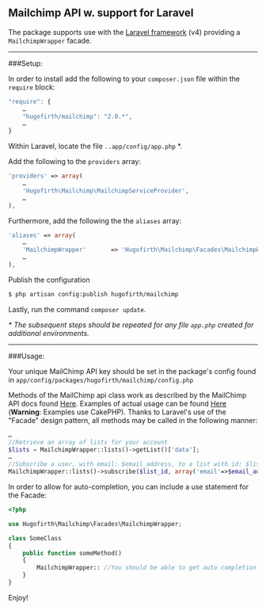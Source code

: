 Mailchimp API w. support for Laravel
---

The package supports use with the [Laravel framework][2] (v4) providing a `MailchimpWrapper` facade. 

----

###Setup:

In order to install add the following to your `composer.json` file within the `require` block:

```js
"require": {
    …
    "hugofirth/mailchimp": "2.0.*",
    …
}
```

Within Laravel, locate the file `..app/config/app.php` *.

Add the following to the `providers` array:

```php
'providers' => array(
    …
    'Hugofirth\Mailchimp\MailchimpServiceProvider',
    …
),
```

Furthermore, add the following the the `aliases` array:

```php
'aliases' => array(
    …
    'MailchimpWrapper'       => 'Hugofirth\Mailchimp\Facades\MailchimpWrapper',
    …
),
```

Publish the configuration

```sh
$ php artisan config:publish hugofirth/mailchimp
```

Lastly, run the command `composer update`.

_\* The subsequent steps should be repeated for any file `app.php` created for additional environments._ 

----

###Usage:

Your unique MailChimp API key should be set in the package's config found in `app/config/packages/hugofirth/mailchimp/config.php`

Methods of the MailChimp api class work as described by the MailChimp API docs found [Here][3]. Examples of actual usage can be found [Here][4] (**Warning**: Examples use CakePHP). Thanks to Laravel's use of the "Facade" design pattern, all methods may be called in the following manner:

```php
…
//Retrieve an array of lists for your account
$lists = MailchimpWrapper::lists()->getList()['data'];
…
//Subscribe a user, with email: $email_address, to a list with id: $list_id
MailchimpWrapper::lists()->subscribe($list_id, array('email'=>$email_address));
```

In order to allow for auto-completion, you can include a use statement for the Facade:

```php
<?php

use Hugofirth\Mailchimp\Facades\MailchimpWrapper;

class SomeClass
{
    public function someMethod()
    {
        MailchimpWrapper:: //You should be able to get auto completion here for the API methods/properties
    }
}
```

Enjoy!

[1]: http://apidocs.mailchimp.com/api/downloads/#php
[2]: http://laravel.com/
[3]: http://apidocs.mailchimp.com/api/1.3/
[4]: https://github.com/mailchimp/mcapi2-php-examples
